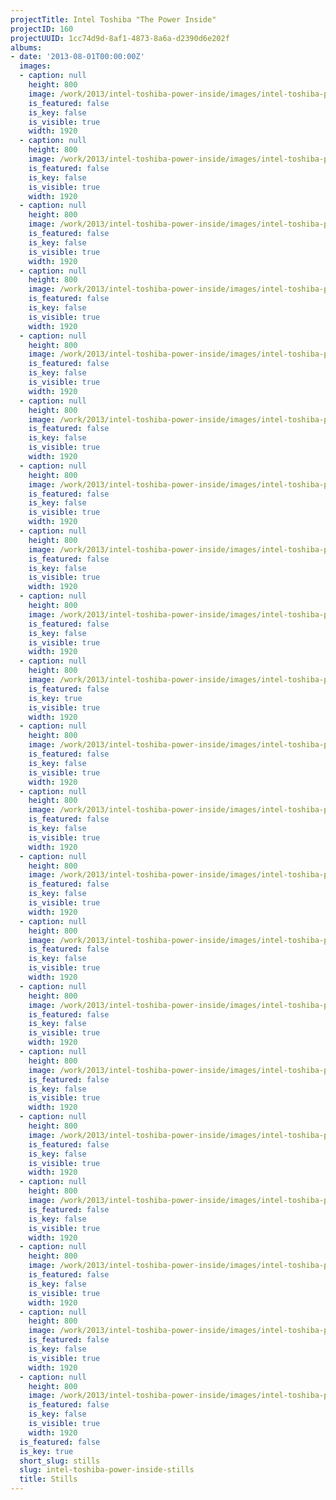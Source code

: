```yaml
---
projectTitle: Intel Toshiba "The Power Inside"
projectID: 160
projectUUID: 1cc74d9d-8af1-4873-8a6a-d2390d6e202f
albums:
- date: '2013-08-01T00:00:00Z'
  images:
  - caption: null
    height: 800
    image: /work/2013/intel-toshiba-power-inside/images/intel-toshiba-power-inside-01.jpg
    is_featured: false
    is_key: false
    is_visible: true
    width: 1920
  - caption: null
    height: 800
    image: /work/2013/intel-toshiba-power-inside/images/intel-toshiba-power-inside-02.jpg
    is_featured: false
    is_key: false
    is_visible: true
    width: 1920
  - caption: null
    height: 800
    image: /work/2013/intel-toshiba-power-inside/images/intel-toshiba-power-inside-03.jpg
    is_featured: false
    is_key: false
    is_visible: true
    width: 1920
  - caption: null
    height: 800
    image: /work/2013/intel-toshiba-power-inside/images/intel-toshiba-power-inside-04.jpg
    is_featured: false
    is_key: false
    is_visible: true
    width: 1920
  - caption: null
    height: 800
    image: /work/2013/intel-toshiba-power-inside/images/intel-toshiba-power-inside-05.jpg
    is_featured: false
    is_key: false
    is_visible: true
    width: 1920
  - caption: null
    height: 800
    image: /work/2013/intel-toshiba-power-inside/images/intel-toshiba-power-inside-06.jpg
    is_featured: false
    is_key: false
    is_visible: true
    width: 1920
  - caption: null
    height: 800
    image: /work/2013/intel-toshiba-power-inside/images/intel-toshiba-power-inside-07.jpg
    is_featured: false
    is_key: false
    is_visible: true
    width: 1920
  - caption: null
    height: 800
    image: /work/2013/intel-toshiba-power-inside/images/intel-toshiba-power-inside-08.jpg
    is_featured: false
    is_key: false
    is_visible: true
    width: 1920
  - caption: null
    height: 800
    image: /work/2013/intel-toshiba-power-inside/images/intel-toshiba-power-inside-09.jpg
    is_featured: false
    is_key: false
    is_visible: true
    width: 1920
  - caption: null
    height: 800
    image: /work/2013/intel-toshiba-power-inside/images/intel-toshiba-power-inside-10.jpg
    is_featured: false
    is_key: true
    is_visible: true
    width: 1920
  - caption: null
    height: 800
    image: /work/2013/intel-toshiba-power-inside/images/intel-toshiba-power-inside-11.jpg
    is_featured: false
    is_key: false
    is_visible: true
    width: 1920
  - caption: null
    height: 800
    image: /work/2013/intel-toshiba-power-inside/images/intel-toshiba-power-inside-12.jpg
    is_featured: false
    is_key: false
    is_visible: true
    width: 1920
  - caption: null
    height: 800
    image: /work/2013/intel-toshiba-power-inside/images/intel-toshiba-power-inside-13.jpg
    is_featured: false
    is_key: false
    is_visible: true
    width: 1920
  - caption: null
    height: 800
    image: /work/2013/intel-toshiba-power-inside/images/intel-toshiba-power-inside-14.jpg
    is_featured: false
    is_key: false
    is_visible: true
    width: 1920
  - caption: null
    height: 800
    image: /work/2013/intel-toshiba-power-inside/images/intel-toshiba-power-inside-15.jpg
    is_featured: false
    is_key: false
    is_visible: true
    width: 1920
  - caption: null
    height: 800
    image: /work/2013/intel-toshiba-power-inside/images/intel-toshiba-power-inside-16.jpg
    is_featured: false
    is_key: false
    is_visible: true
    width: 1920
  - caption: null
    height: 800
    image: /work/2013/intel-toshiba-power-inside/images/intel-toshiba-power-inside-17.jpg
    is_featured: false
    is_key: false
    is_visible: true
    width: 1920
  - caption: null
    height: 800
    image: /work/2013/intel-toshiba-power-inside/images/intel-toshiba-power-inside-18.jpg
    is_featured: false
    is_key: false
    is_visible: true
    width: 1920
  - caption: null
    height: 800
    image: /work/2013/intel-toshiba-power-inside/images/intel-toshiba-power-inside-19.jpg
    is_featured: false
    is_key: false
    is_visible: true
    width: 1920
  - caption: null
    height: 800
    image: /work/2013/intel-toshiba-power-inside/images/intel-toshiba-power-inside-20.jpg
    is_featured: false
    is_key: false
    is_visible: true
    width: 1920
  - caption: null
    height: 800
    image: /work/2013/intel-toshiba-power-inside/images/intel-toshiba-power-inside-21.jpg
    is_featured: false
    is_key: false
    is_visible: true
    width: 1920
  is_featured: false
  is_key: true
  short_slug: stills
  slug: intel-toshiba-power-inside-stills
  title: Stills
---
```

